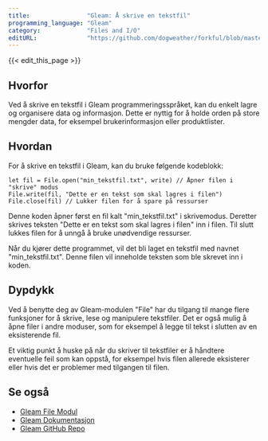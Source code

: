 ```yaml
---
title:                "Gleam: Å skrive en tekstfil"
programming_language: "Gleam"
category:             "Files and I/O"
editURL:              "https://github.com/dogweather/forkful/blob/master/content/no/gleam/writing-a-text-file.md"
---
```


{{< edit_this_page >}}

## Hvorfor
Ved å skrive en tekstfil i Gleam programmeringsspråket, kan du enkelt lagre og organisere data og informasjon. Dette er nyttig for å holde orden på store mengder data, for eksempel brukerinformasjon eller produktlister.

## Hvordan
For å skrive en tekstfil i Gleam, kan du bruke følgende kodeblokk:

```Gleam
let fil = File.open("min_tekstfil.txt", write) // Åpner filen i "skrive" modus
File.write(fil, "Dette er en tekst som skal lagres i filen")
File.close(fil) // Lukker filen for å spare på ressurser
```

Denne koden åpner først en fil kalt "min_tekstfil.txt" i skrivemodus. Deretter skrives teksten "Dette er en tekst som skal lagres i filen" inn i filen. Til slutt lukkes filen for å unngå å bruke unødvendige ressurser.

Når du kjører dette programmet, vil det bli laget en tekstfil med navnet "min_tekstfil.txt". Denne filen vil inneholde teksten som ble skrevet inn i koden.

## Dypdykk
Ved å benytte deg av Gleam-modulen "File" har du tilgang til mange flere funksjoner for å skrive, lese og manipulere tekstfiler. Det er også mulig å åpne filer i andre moduser, som for eksempel å legge til tekst i slutten av en eksisterende fil.

Et viktig punkt å huske på når du skriver til tekstfiler er å håndtere eventuelle feil som kan oppstå, for eksempel hvis filen allerede eksisterer eller hvis det er problemer med tilgangen til filen.

## Se også
- [Gleam File Modul](https://gleam.run/modules/file.html)
- [Gleam Dokumentasjon](https://gleam.run/docs/introduction.html)
- [Gleam GitHub Repo](https://github.com/gleam-lang/gleam)